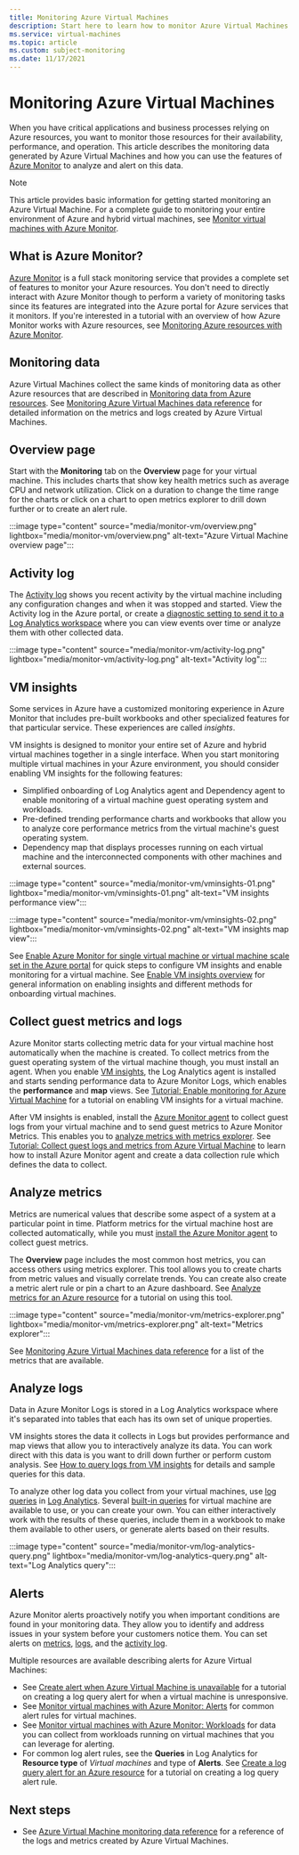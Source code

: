 ```yaml
---
title: Monitoring Azure Virtual Machines
description: Start here to learn how to monitor Azure Virtual Machines
ms.service: virtual-machines
ms.topic: article
ms.custom: subject-monitoring
ms.date: 11/17/2021
---
```


# Monitoring Azure Virtual Machines

When you have critical applications and business processes relying on Azure resources, you want to monitor those resources for their availability, performance, and operation. This article describes the monitoring data generated by Azure Virtual Machines and how you can use the features of [Azure Monitor](/azure/azure-monitor/overview) to analyze and alert on this data.

> [!NOTE]
> This article provides basic information for getting started monitoring an Azure Virtual Machine. For a complete guide to monitoring your entire environment of Azure and hybrid virtual machines, see [Monitor virtual machines with Azure Monitor](../azure-monitor/vm/monitor-virtual-machine.md).

## What is Azure Monitor?
[Azure Monitor](/azure/azure-monitor/overview) is a full stack monitoring service that provides a complete set of features to monitor your Azure resources. You don't need to directly interact with Azure Monitor though to perform a variety of monitoring tasks since its features are integrated into the Azure portal for Azure services that it monitors. If you're interested in a tutorial with an overview of how Azure Monitor works with Azure resources, see [Monitoring Azure resources with Azure Monitor](../azure-monitor/essentials/monitor-azure-resource.md).

## Monitoring data

Azure Virtual Machines collect the same kinds of monitoring data as other Azure resources that are described in [Monitoring data from Azure resources](/azure/azure-monitor/insights/monitor-azure-resource#monitoring-data). See [Monitoring Azure Virtual Machines data reference](monitor-vm-reference.md) for detailed information on the metrics and logs created by Azure Virtual Machines.

## Overview page
Start with the **Monitoring** tab on the **Overview** page for your virtual machine. This includes charts that show key health metrics such as average CPU and network utilization. Click on a duration to change the time range for the charts or click on a chart to open metrics explorer to drill down further or to create an alert rule. 

:::image type="content" source="media/monitor-vm/overview.png" lightbox="media/monitor-vm/overview.png" alt-text="Azure Virtual Machine overview page":::

## Activity log
The [Activity log](../azure-monitor/essentials/activity-log.md) shows you recent activity by the virtual machine including any configuration changes and when it was stopped and started. View the Activity log in the Azure portal, or create a [diagnostic setting to send it to a Log Analytics workspace](../azure-monitor/essentials/activity-log.md#send-to-log-analytics-workspace) where you can view events over time or analyze them with other collected data.

:::image type="content" source="media/monitor-vm/activity-log.png" lightbox="media/monitor-vm/activity-log.png" alt-text="Activity log":::

## VM insights
Some services in Azure have a customized monitoring experience in Azure Monitor that includes pre-built workbooks and other specialized features for that particular service. These experiences are called *insights*. 

VM insights is designed to monitor your entire set of Azure and hybrid virtual machines together in a single interface. When you start monitoring multiple virtual machines in your Azure environment, you should consider enabling VM insights for the following features:

- Simplified onboarding of Log Analytics agent and Dependency agent to enable monitoring of a virtual machine guest operating system and workloads.
- Pre-defined trending performance charts and workbooks that allow you to analyze core performance metrics from the virtual machine's guest operating system.
- Dependency map that displays processes running on each virtual machine and the interconnected components with other machines and external sources.

:::image type="content" source="media/monitor-vm/vminsights-01.png" lightbox="media/monitor-vm/vminsights-01.png" alt-text="VM insights performance view":::

:::image type="content" source="media/monitor-vm/vminsights-02.png" lightbox="media/monitor-vm/vminsights-02.png" alt-text="VM insights map view":::

See [Enable Azure Monitor for single virtual machine or virtual machine scale set in the Azure portal](../azure-monitor/vm/vminsights-enable-portal.md) for quick steps to configure VM insights and enable monitoring for a virtual machine. See [Enable VM insights overview](../azure-monitor/vm/vminsights-enable-overview.md) for general information on enabling insights and different methods for onboarding virtual machines.

## Collect guest metrics and logs
Azure Monitor starts collecting metric data for your virtual machine host automatically when the machine is created. To collect metrics from the guest operating system of the virtual machine though, you must install an agent. When you enable [VM insights](#vm-insights), the Log Analytics agent is installed and starts sending performance data to Azure Monitor Logs, which enables the **performance** and **map** views. See [Tutorial: Enable monitoring for Azure Virtual Machine](../azure-monitor/vm/tutorial-monitor-vm-enable.md) for a tutorial on enabling VM insights for a virtual machine.

After VM insights is enabled, install the [Azure Monitor agent](../azure-monitor/agents/azure-monitor-agent-overview.md) to collect guest logs from your virtual machine and to send guest metrics to Azure Monitor Metrics. This enables you to [analyze metrics with metrics explorer](#analyze-metrics).  See [Tutorial: Collect guest logs and metrics from Azure Virtual Machine](../azure-monitor/vm/tutorial-monitor-vm-guest.md) to learn how to install Azure Monitor agent and create a data collection rule which defines the data to collect.

## Analyze metrics
Metrics are numerical values that describe some aspect of a system at a particular point in time. Platform metrics for the virtual machine host are collected automatically, while you must [install the Azure Monitor agent](#collect-guest-metrics-and-logs) to collect guest metrics. 

The **Overview** page includes the most common host metrics, you can access others using metrics explorer.  This tool allows you to create charts from metric values and visually correlate trends. You can create also create a metric alert rule or pin a chart to an Azure dashboard. See [Analyze metrics for an Azure resource](/azure-monitor/essentials/tutorial-metrics) for a tutorial on using this tool.

:::image type="content" source="media/monitor-vm/metrics-explorer.png" lightbox="media/monitor-vm/metrics-explorer.png" alt-text="Metrics explorer":::

See [Monitoring Azure Virtual Machines data reference](monitor-vm-reference.md#metrics) for a list of the metrics that are available. 

## Analyze logs
Data in Azure Monitor Logs is stored in a Log Analytics workspace where it's separated into tables that each has its own set of unique properties. 

VM insights stores the data it collects in Logs but provides performance and map views that allow you to interactively analyze its data. You can work direct with this data is you want to drill down further or perform custom analysis. See [How to query logs from VM insights](../azure-monitor/vm/vminsights-log-search.md) for details and sample queries for this data.

To analyze other log data you collect from your virtual machines, use [log queries](../azure-monitor/logs/get-started-queries.md) in [Log Analytics](../azure-monitor/logs/log-analytics-tutorial.md). Several [built-in queries](../azure-monitor/logs/queries.md) for virtual machine are available to use, or you can create your own. You can either interactively work with the results of these queries, include them in a workbook to make them available to other users, or generate alerts based on their results.

:::image type="content" source="media/monitor-vm/log-analytics-query.png" lightbox="media/monitor-vm/log-analytics-query.png" alt-text="Log Analytics query":::

## Alerts
Azure Monitor alerts proactively notify you when important conditions are found in your monitoring data. They allow you to identify and address issues in your system before your customers notice them. You can set alerts on [metrics](/azure/azure-monitor/platform/alerts-metric-overview), [logs](/azure/azure-monitor/platform/alerts-unified-log), and the [activity log](/azure/azure-monitor/platform/activity-log-alerts). 

Multiple resources are available describing alerts for Azure Virtual Machines:

- See [Create alert when Azure Virtual Machine is unavailable](../azure-monitor/vm/tutorial-monitor-vm-alert.md) for a tutorial on creating a log query alert for when a virtual machine is unresponsive.
- See [Monitor virtual machines with Azure Monitor: Alerts](../azure-monitor/vm/monitor-virtual-machine-alerts.md) for common alert rules for virtual machines. 
- See [Monitor virtual machines with Azure Monitor: Workloads](../azure-monitor/vm/monitor-virtual-machine-workloads.md) for data you can collect from workloads running on virtual machines that you can leverage for alerting.
- For common log alert rules, see the **Queries** in Log Analytics for **Resource type** of *Virtual machines* and type of **Alerts**. See [Create a log query alert for an Azure resource](../azure-monitor/alerts/tutorial-log-alert.md) for a tutorial on creating a log query alert rule.


## Next steps

- See [Azure Virtual Machine monitoring data reference](monitor-vm-reference.md) for a reference of the logs and metrics created by Azure Virtual Machines.
